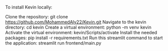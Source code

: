 To install Kevin locally:

Clone the repository:
git clone https://github.com/MohammedAly22/Kevin.git
Navigate to the kevin directory:
cd kevin
Create a virtual environment:
python -m venv kevin
Activate the virtual environment:
kevin/Scripts/activate
Install the needed packages:
pip install -r requirements.txt
Run this streamlit command to start the application:
streamlit run frontend/main.py
